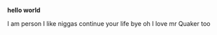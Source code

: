 <strong>hello world</strong>

I am person I like  niggas continue your life bye
oh I love mr Quaker too
